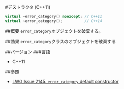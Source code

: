 #デストラクタ (C++11)
```cpp
virtual ~error_category() noexcept; // C++11
virtual ~error_category();          // C++14
```

##概要
`error_category`オブジェクトを破棄する。


##効果
`error_category`クラスのオブジェクトを破棄する


##バージョン
###言語
- C++11


##参照
- [LWG Issue 2145. `error_category` default constructor](http://www.open-std.org/jtc1/sc22/wg21/docs/lwg-defects.html#2145)

